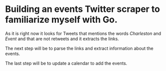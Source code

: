 # Building an events Twitter scraper to familiarize myself with Go.

As it is right now it looks for Tweets that mentions the words _Charleston_ and _Event_ 
and that are not retweets and it extracts the links.

The next step will be to parse the links and extract information about the events.

The last step will be to update a calendar to add the events.
